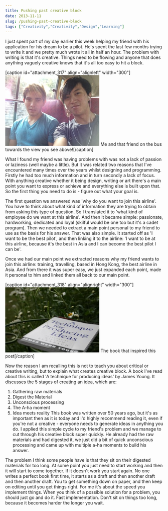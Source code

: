 ```yaml
---
title: Pushing past creative block
date: 2013-11-11
slug: /pushing-past-creative-block
tags: ["Creativity","Creativity","Design","Learning"]
---
```


I just spent part of my day earlier this week helping my friend with his application for his dream to be a pilot. He's spent the last few months trying to write it and we pretty much wrote it all in half an hour. The problem with writing is that it's creative. Things need to be flowing and anyone that does anything vaguely creative knows that it's all too easy to hit a block.

[caption id="attachment_317" align="alignleft" width="300"][![IMG_0726](IMG_0726-300x225.jpg)](http://old.jefflau.net/wp-content/uploads/2013/11/IMG_0726.jpg) Me and that friend on the bus towards the view you see above![/caption]

What I found my friend was having problems with was not a lack of passion or laziness (well maybe a little). But it was related two reasons that I've encountered many times over the years whilst designing and programming. Firstly he had too much information and in turn secondly a lack of focus. With anything creative whether it being design, writing or art there's a main point you want to express or achieve and everything else is built upon that. So the first thing you need to do is - figure out what your goal is.

The first question we answered was 'why do you want to join this airline'. You have to think about what kind of information they are trying to obtain from asking this type of question. So I translated it to 'what kind of employee do we want at this airline'. And then it became simple: passionate, hardworking, dedicated and loyal (skilful would be one too but it's a cadet program). Then we needed to extract a main point personal to my friend to use as the basis for his answer. That was also simple. It started off as 'I want to be the best pilot', and then linking it to the airline: 'I want to be at this airline, because it's the best in Asia and I can become the best pilot I can be'.

Once we had our main point we extracted reasons why my friend wants to join this airline: training, travelling, based in Hong Kong, the best airline in Asia. And from there it was super easy, we just expanded each point, made it personal to him and linked them all back to our main point.

[caption id="attachment_318" align="alignright" width="300"][![technique-ideas](technique-ideas-300x207.jpg)](http://old.jefflau.net/wp-content/uploads/2013/11/technique-ideas.jpg) The book that inspired this post[/caption]

Now the reason I am recalling this is not to teach you about critical or creative writing, but to explain what creates creative block. A book I've read about this is called 'A technique for producing ideas' by James Young. It discusses the 5 stages of creating an idea, which are:

1.  Gathering raw materials
2.  Digest the Material
3.  Unconscious processing
4.  The A-ha moment
5.  Idea meets reality
This book was written over 50 years ago, but it's as important then as it is today and I'd highly recommend reading it, even if you're not a creative - everyone needs to generate ideas in anything you do. I applied this simple cycle to my friend's problem and we manage to cut through his creative block super quickly. He already had the raw materials and had digested it, we just did a bit of quick unconscious processing and came up with multiple a-ha moments to build his answer.

The problem I think some people have is that they sit on their digested materials for too long. At some point you just need to start working and then it will start to come together. If it doesn't work you start again. No one writes a perfect book first time, it starts as a draft and then another draft and then another draft. You to get something down on paper, and then keep on editing until you get things right. For me it's about the speed you implement things. When you think of a possible solution for a problem, you should just go and do it. Fast implementation. Don't sit on things too long, because it becomes harder the longer you wait.